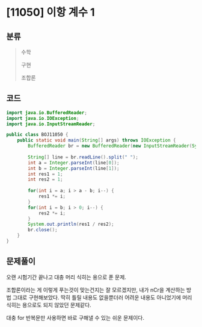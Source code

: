 # [11050] 이항 계수 1

## 분류
> 수학
>
> 구현
>
> 조합론

## 코드
```java
import java.io.BufferedReader;
import java.io.IOException;
import java.io.InputStreamReader;

public class BOJ11050 {
	public static void main(String[] args) throws IOException {
		BufferedReader br = new BufferedReader(new InputStreamReader(System.in));
		
		String[] line = br.readLine().split(" ");
		int a = Integer.parseInt(line[0]);
		int b = Integer.parseInt(line[1]);
		int res1 = 1;
		int res2 = 1;
		
		for(int i = a; i > a - b; i--) {
			res1 *= i;
		}
		for(int i = b; i > 0; i--) {
			res2 *= i;
		}
		System.out.println(res1 / res2);
		br.close();
	}
}
```

## 문제풀이

오랜 시험기간 끝나고 대충 머리 식히는 용으로 푼 문제.

조합론이라는 게 이렇게 푸는것이 맞는건지는 잘 모르겠지만, 내가 nCr을 계산하는 방법 그대로 구현해보았다. 딱히 틀릴 내용도 없을뿐더러 어려운 내용도 아니었기에 머리 식히는 용으로도 되지 않았던 문제같다. 

대충 for 반복문만 사용하면 바로 구해낼 수 있는 쉬운 문제이다.